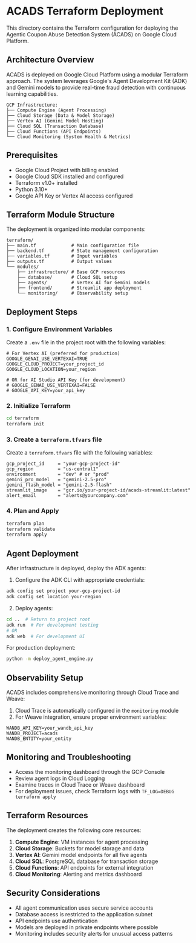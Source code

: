 # ACADS Terraform Deployment

This directory contains the Terraform configuration for deploying the Agentic Coupon Abuse Detection System (ACADS) on Google Cloud Platform.

## Architecture Overview

ACADS is deployed on Google Cloud Platform using a modular Terraform approach. The system leverages Google's Agent Development Kit (ADK) and Gemini models to provide real-time fraud detection with continuous learning capabilities.

```
GCP Infrastructure:
├── Compute Engine (Agent Processing)
├── Cloud Storage (Data & Model Storage)
├── Vertex AI (Gemini Model Hosting)
├── Cloud SQL (Transaction Database)
├── Cloud Functions (API Endpoints)
└── Cloud Monitoring (System Health & Metrics)
```

## Prerequisites

- Google Cloud Project with billing enabled
- Google Cloud SDK installed and configured
- Terraform v1.0+ installed
- Python 3.10+
- Google API Key or Vertex AI access configured

## Terraform Module Structure

The deployment is organized into modular components:

```
terraform/
├── main.tf             # Main configuration file
├── backend.tf          # State management configuration
├── variables.tf        # Input variables
├── outputs.tf          # Output values
└── modules/
    ├── infrastructure/ # Base GCP resources
    ├── database/       # Cloud SQL setup
    ├── agents/         # Vertex AI for Gemini models
    ├── frontend/       # Streamlit app deployment
    └── monitoring/     # Observability setup
```

## Deployment Steps

### 1. Configure Environment Variables

Create a `.env` file in the project root with the following variables:

```
# For Vertex AI (preferred for production)
GOOGLE_GENAI_USE_VERTEXAI=TRUE
GOOGLE_CLOUD_PROJECT=your_project_id
GOOGLE_CLOUD_LOCATION=your_region

# OR for AI Studio API Key (for development)
# GOOGLE_GENAI_USE_VERTEXAI=FALSE
# GOOGLE_API_KEY=your_api_key
```

### 2. Initialize Terraform

```bash
cd terraform
terraform init
```

### 3. Create a `terraform.tfvars` file

Create a `terraform.tfvars` file with the following variables:

```hcl
gcp_project_id     = "your-gcp-project-id"
gcp_region         = "us-central1"
environment        = "dev" # or "prod"
gemini_pro_model   = "gemini-2.5-pro"
gemini_flash_model = "gemini-2.5-flash"
streamlit_image    = "gcr.io/your-project-id/acads-streamlit:latest"
alert_email        = "alerts@yourcompany.com"
```

### 4. Plan and Apply

```bash
terraform plan
terraform validate
terraform apply
```

## Agent Deployment

After infrastructure is deployed, deploy the ADK agents:

1. Configure the ADK CLI with appropriate credentials:

```bash
adk config set project your-gcp-project-id
adk config set location your-region
```

2. Deploy agents:

```bash
cd ..  # Return to project root
adk run  # For development testing
# OR
adk web  # For development UI
```

For production deployment:

```bash
python -m deploy_agent_engine.py
```

## Observability Setup

ACADS includes comprehensive monitoring through Cloud Trace and Weave:

1. Cloud Trace is automatically configured in the `monitoring` module
2. For Weave integration, ensure proper environment variables:

```
WANDB_API_KEY=your_wandb_api_key
WANDB_PROJECT=acads
WANDB_ENTITY=your_entity
```

## Monitoring and Troubleshooting

- Access the monitoring dashboard through the GCP Console
- Review agent logs in Cloud Logging
- Examine traces in Cloud Trace or Weave dashboard
- For deployment issues, check Terraform logs with `TF_LOG=DEBUG terraform apply`

## Terraform Resources

The deployment creates the following core resources:

1. **Compute Engine**: VM instances for agent processing
2. **Cloud Storage**: Buckets for model storage and data
3. **Vertex AI**: Gemini model endpoints for all five agents
4. **Cloud SQL**: PostgreSQL database for transaction storage
5. **Cloud Functions**: API endpoints for external integration
6. **Cloud Monitoring**: Alerting and metrics dashboard

## Security Considerations

- All agent communication uses secure service accounts
- Database access is restricted to the application subnet
- API endpoints use authentication
- Models are deployed in private endpoints where possible
- Monitoring includes security alerts for unusual access patterns